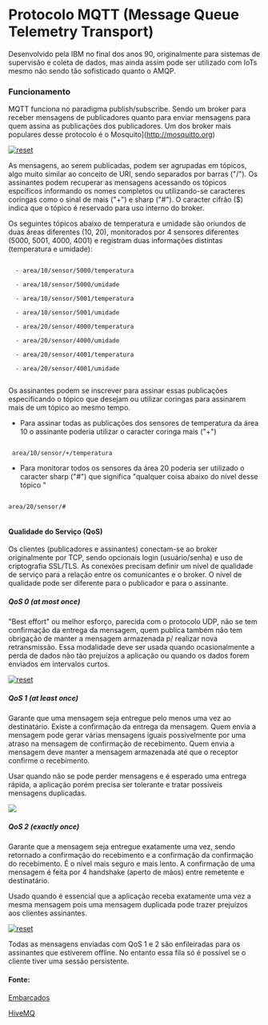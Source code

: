 # Protocolo MQTT (Message Queue Telemetry Transport)
<p>
Desenvolvido pela IBM no final dos anos 90, originalmente para sistemas de supervisão e coleta de dados, mas ainda assim pode ser utilizado com IoTs mesmo não sendo tão sofisticado quanto o AMQP.
</p>

### Funcionamento

<p>

MQTT funciona  no paradigma publish/subscribe. Sendo um broker para receber mensagens de publicadores quanto para enviar mensagens para quem assina as publicações dos publicadores. Um dos broker mais populares desse protocolo é o Mosquito](http://mosquitto.org) 

<p> 

<p><a target="_blank" rel="noopener noreferrer" href="https://user-images.githubusercontent.com/22710963/77186859-4f935500-6ab2-11ea-86f4-5c409c20e984.png">
  <img src="https://user-images.githubusercontent.com/22710963/77186859-4f935500-6ab2-11ea-86f4-5c409c20e984.png" alt="reset" style="max-width:100%;"></a></p> 

<p>
 As mensagens, ao serem publicadas, podem ser agrupadas em tópicos, algo muito similar ao conceito de URI, sendo separados por barras ("/"). Os assinantes podem recuperar as mensagens acessando os tópicos espcíficos informando os nomes completos ou utilizando-se caracteres coringas como o sinal de mais ("+") e sharp ("#"). O caracter cifrão ($) indica que o tópico é reservado para uso interno do broker. 
</p>

<p>
Os seguintes tópicos abaixo de temperatura e umidade são oriundos de duas áreas diferentes (10, 20), monitorados por 4 sensores diferentes (5000, 5001, 4000, 4001) e registram duas informações distintas (temperatura e umidade):

```

  - area/10/sensor/5000/temperatura

  - area/10/sensor/5000/umidade

  - area/10/sensor/5001/temperatura

  - area/10/sensor/5001/umidade

  - area/20/sensor/4000/temperatura

  - area/20/sensor/4000/umidade

  - area/20/sensor/4001/temperatura

  - area/20/sensor/4001/umidade


```

</p>

<p>
Os assinantes podem se inscrever para assinar essas publicações especificando o tópico que desejam ou utilizar coringas para assinarem mais de um tópico ao mesmo tempo.

- Para assinar todas as publicações dos sensores de temperatura da área 10 o assinante poderia utilizar o caracter coringa mais ("+")

```

 area/10/sensor/+/temperatura

```

- Para monitorar todos os sensores da área 20 poderia ser utilizado o caracter sharp ("#") que significa "qualquer coisa abaixo do nível desse tópico "

```

area/20/sensor/#


```

</p>

#### Qualidade do Serviço (QoS)

<p>

Os clientes (publicadores e assinantes) conectam-se ao broker originalmente por TCP, sendo opcionais login (usuário/senha) e uso de criptografia SSL/TLS. As conexões precisam definir um nível de qualidade de serviço para a relação entre os comunicantes e o broker. O nível de qualidade pode ser diferente para o publicador e para o assinante.

</p>

##### QoS 0 (at most once)

<p>
"Best effort" ou melhor esforço, parecida com o protocolo UDP, não se tem confirmação da entrega da mensagem, quem publica também não tem obrigação de manter a mensagem armazenada p/ realizar nova retransmissão. Essa modalidade deve ser usada quando ocasionalmente a perda de dados não tão prejuízos a aplicação ou quando os dados forem enviados em intervalos curtos.
 
</p>
 
<p><a target="_blank" rel="noopener noreferrer" href="https://user-images.githubusercontent.com/22710963/77193005-4ad39e80-6abc-11ea-9ab3-edc7c8290d18.png">
  <img src="https://user-images.githubusercontent.com/22710963/77193005-4ad39e80-6abc-11ea-9ab3-edc7c8290d18.png" alt="reset" style="max-width:100%;"></a></p> 


 ##### QoS 1 (at least once)
 <p>

Garante que uma mensagem seja entregue pelo menos uma vez ao destinatário. Existe a confirmação da entrega da mensagem. Quem envia a mensagem pode gerar várias mensagens iguais possivelmente por uma atraso na mensagem de confirmação de recebimento. Quem envia a mensagem deve manter a mensagem armazenada até que o receptor confirme o recebimento.

Usar quando não se pode perder mensagens e é esperado uma entrega rápida, a aplicação porém precisa ser tolerante e tratar possíveis mensagens duplicadas.

 </p>
<p>
<a target="_blank" href="https://user-images.githubusercontent.com/22710963/77193251-b584da00-6abc-11ea-810f-3603e6e2851e.png">
<img src="https://user-images.githubusercontent.com/22710963/77193251-b584da00-6abc-11ea-810f-3603e6e2851e.png" style="max-with:100%;">
</a>

</p>

 ##### QoS 2 (exactly once)
 <p>

Garante que a mensagem seja entregue exatamente uma vez, sendo retornado a confirmação do recebimento e a confirmação da confirmação do recebimento. É o nível mais seguro e mais lento. A confirmação de uma mensagem é feita por 4 handshake (aperto de mãos) entre remetente e destinatário.

Usado quando é essencial que a aplicação receba exatamente uma vez a mesma mensagem pois uma mensagem duplicada pode trazer prejuízos aos clientes assinantes.
 </p>

<p><a target="_blank" rel="noopener noreferrer" href="https://user-images.githubusercontent.com/22710963/77194335-896a5880-6abe-11ea-89c3-f31f0b099795.png">
  <img src="https://user-images.githubusercontent.com/22710963/77194335-896a5880-6abe-11ea-89c3-f31f0b099795.png" alt="reset" style="max-width:100%;"></a></p> 

<p>
Todas as mensagens enviadas com QoS 1 e 2 são enfileiradas para os assinantes que estiverem offline. No entanto essa fila só é possível se o cliente tiver uma sessão persistente.
</p>

#### Fonte:

[Embarcados](https://www.embarcados.com.br/mqtt-protocolos-para-iot)

[HiveMQ](https://www.hivemq.com/blog/mqtt-essentials-part-6-mqtt-quality-of-service-levels)
